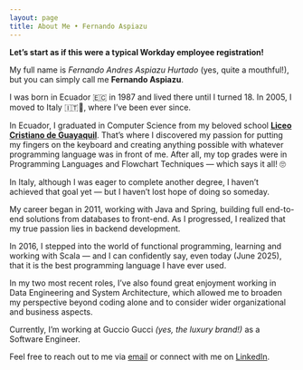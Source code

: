 ```yaml
---
layout: page
title: About Me • Fernando Aspiazu
---
```


**Let’s start as if this were a typical Workday employee registration!**

My full name is *Fernando Andres Aspiazu Hurtado* (yes, quite a mouthful!), but you can simply call me **Fernando Aspiazu**.

I was born in Ecuador 🇪🇨 in 1987 and lived there until I turned 18. In 2005, I moved to Italy 🇮🇹🤌, where I’ve been ever since.

In Ecuador, I graduated in Computer Science from my beloved school [**Liceo Cristiano de Guayaquil**](https://liceocristiano.edu.ec/). That’s where I discovered my passion for putting my fingers on the keyboard and creating anything possible with whatever programming language was in front of me. After all, my top grades were in Programming Languages and Flowchart Techniques — which says it all! 🙄

In Italy, although I was eager to complete another degree, I haven’t achieved that goal yet — but I haven’t lost hope of doing so someday.

My career began in 2011, working with Java and Spring, building full end-to-end solutions from databases to front-end. As I progressed, I realized that my true passion lies in backend development.

In 2016, I stepped into the world of functional programming, learning and working with Scala — and I can confidently say, even today (June 2025), that it is the best programming language I have ever used.

In my two most recent roles, I’ve also found great enjoyment working in Data Engineering and System Architecture, which allowed me to broaden my perspective beyond coding alone and to consider wider organizational and business aspects.

Currently, I’m working at Guccio Gucci _(yes, the luxury brand!)_ as a Software Engineer.

Feel free to reach out to me via [email](mailto:fe.aspiazu@gmail.com) or connect with me on [LinkedIn](https://www.linkedin.com/in/aspiazu/).
